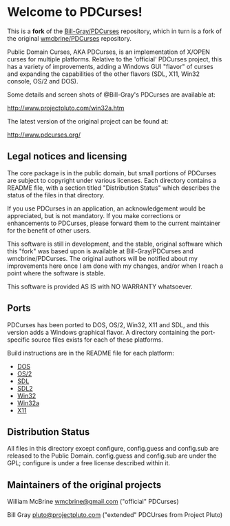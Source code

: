 Welcome to PDCurses!
====================

This is a **fork** of the [Bill-Gray/PDCurses](http://github.com/Bill-Gray/PDCurses) repository, which in turn is a fork of the original [wmcbrine/PDCurses](http://github.com/wmcbrine/PDCurses) repository.

Public Domain Curses, AKA PDCurses, is an implementation of X/OPEN curses for multiple platforms. Relative to the 'official'
PDCurses project, this has a variety of improvements, adding a Windows GUI "flavor" of curses and expanding the capabilities of the other flavors (SDL, X11, Win32 console, OS/2 and DOS). 

Some details and screen shots of @Bill-Gray's PDCurses are available at:

http://www.projectpluto.com/win32a.htm

The latest version of the original project can be found at:

http://www.pdcurses.org/

Legal notices and licensing
---------------------------

The core package is in the public domain, but small portions of PDCurses
are subject to copyright under various licenses.  Each directory
contains a README file, with a section titled "Distribution Status"
which describes the status of the files in that directory.

If you use PDCurses in an application, an acknowledgement would be
appreciated, but is not mandatory. If you make corrections or
enhancements to PDCurses, please forward them to the current maintainer
for the benefit of other users.

This software is still in development, and the stable, original software which this "fork" was based upon is available at Bill-Gray/PDCurses and wmcbrine/PDCurses. The original authors will be notified about my improvements here once I am done with my changes, and/or when I reach a point where the software is stable.

This software is provided AS IS with NO WARRANTY whatsoever.


Ports
-----

PDCurses has been ported to DOS, OS/2, Win32, X11 and SDL,  and
this version adds a Windows graphical flavor. A directory
containing the port-specific source files exists for each of
these platforms.

Build instructions are in the README file for each platform:

-  [DOS](dos/README.md)
-  [OS/2](os2/README.md)
-  [SDL](sdl1/README.md)
-  [SDL2](sdl2/README.md)
-  [Win32](win32/README.md)
-  [Win32a](win32a/README.md)
-  [X11](x11/README.md)

Distribution Status
-------------------

All files in this directory except configure, config.guess and
config.sub are released to the Public Domain. config.guess and
config.sub are under the GPL; configure is under a free license
described within it.


Maintainers of the original projects
-------------------------------------

William McBrine <wmcbrine@gmail.com>  ("official" PDCurses)

Bill Gray <pluto@projectpluto.com> ("extended" PDCUrses from Project Pluto)
